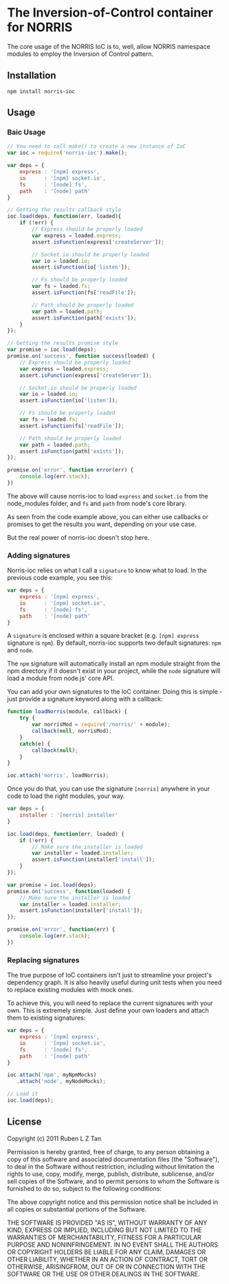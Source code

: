 # The Inversion-of-Control container for NORRIS

The core usage of the NORRIS IoC is to, well, allow NORRIS namespace modules to employ the Inversion of Control pattern.

## Installation

    npm install norris-ioc

## Usage

### Baic Usage

````javascript
// You need to call make() to create a new instance of IoC
var ioc = require('norris-ioc').make();

var deps = {
    express : '[npm] express',
    io      : '[npm] socket.io',
    fs      : '[node] fs',
    path    : '[node] path'
}

// Getting the results callback style
ioc.load(deps, function(err, loaded){
    if (!err) {
        // Express should be properly loaded
        var express = loaded.express;
        assert.isFunction(express['createServer']);

        // Socket.io should be properly loaded
        var io = loaded.io;
        assert.isFunction(io['listen']);

        // Fs should be properly loaded
        var fs = loaded.fs;
        assert.isFunction(fs['readFile']);

        // Path should be properly loaded
        var path = loaded.path;
        assert.isFunction(path['exists']);
    }
});

// Getting the results promise style
var promise = ioc.load(deps);
promise.on('success', function success(loaded) {
    // Express should be properly loaded
    var express = loaded.express;
    assert.isFunction(express['createServer']);

    // Socket.io should be properly loaded
    var io = loaded.io;
    assert.isFunction(io['listen']);

    // Fs should be properly loaded
    var fs = loaded.fs;
    assert.isFunction(fs['readFile']);

    // Path should be properly loaded
    var path = loaded.path;
    assert.isFunction(path['exists']);
});

promise.on('error', function error(err) {
    console.log(err.stack);
})
````

The above will cause norris-ioc to load `express` and `socket.io` from the node_modules folder, and `fs` and `path` from node's core library.

As seen from the code example above, you can either use callbacks or promises to get the results you want, depending on your use case.

But the real power of norris-ioc doesn't stop here.

### Adding signatures

Norris-ioc relies on what I call a `signature` to know what to load. In the previous code example, you see this:

````javascript
var deps = {
    express : '[npm] express',
    io      : '[npm] socket.io',
    fs      : '[node] fs',
    path    : '[node] path'
}
````

A `signature` is enclosed within a square bracket (e.g. `[npm] express` signature is `npm`). By default, norris-ioc supports two default signatures: `npm` and `node`.

The `npm` signature will automatically install an npm module straight from the npm directory if it doesn't exist in your project, while the `node` signature will load a module from node.js' core API.

You can add your own signatures to the IoC container. Doing this is simple - just provide a signature keyword along with a callback:

````javascript
function loadNorris(module, callback) {
    try {
        var norrisMod = require('/norris/' + module);
        callback(null, norrisMod);
    }
    catch(e) {
        callback(null);
    }
}

ioc.attach('norris', loadNorris);
````

Once you do that, you can use the signature `[norris]` anywhere in your code to load the right modules, your way.

````javascript
var deps = {
    installer : '[norris] installer'
}

ioc.load(deps, function(err, loaded) {
    if (!err) {
        // Make sure the installer is loaded
        var installer = loaded.installer;
        assert.isFunction(installer['install']);
    }
});

var promise = ioc.load(deps);
promise.on('success', function(loaded) {
    // Make sure the installer is loaded
    var installer = loaded.installer;
    assert.isFunction(installer['install']);
});

promise.on('error', function(err) {
    console.log(err.stack);
})
````

### Replacing signatures

The true purpose of IoC containers isn't just to streamline your project's dependency graph. It is also heavily useful during unit tests when you need to replace existing modules with mock ones.

To achieve this, you will need to replace the current signatures with your own. This is extremely simple. Just define your own loaders and attach them to existing signatures:

````javascript
var deps = {
    express : '[npm] express',
    io      : '[npm] socket.io',
    fs      : '[node] fs',
    path    : '[node] path'
}

ioc.attach('npm', myNpmMocks)
   .attach('node', myNodeMocks); 

// Load it
ioc.load(deps);
````

## License

Copyright (c) 2011 Ruben L Z Tan

Permission is hereby granted, free of charge, to any person obtaining a copy of this software and associated documentation files (the "Software"), to deal in the Software without restriction, including without limitation the rights to use, copy, modify, merge, publish, distribute, sublicense, and/or sell copies of the Software, and to permit persons to whom the Software is furnished to do so, subject to the following conditions:
 
The above copyright notice and this permission notice shall be included in all copies or substantial portions of the Software.

THE SOFTWARE IS PROVIDED "AS IS", WITHOUT WARRANTY OF ANY KIND, EXPRESS OR IMPLIED, INCLUDING BUT NOT LIMITED TO THE WARRANTIES OF MERCHANTABILITY, FITNESS FOR A PARTICULAR PURPOSE AND NONINFRINGEMENT. IN NO EVENT SHALL THE AUTHORS OR COPYRIGHT HOLDERS BE LIABLE FOR ANY CLAIM, DAMAGES OR OTHER LIABILITY, WHETHER IN AN ACTION OF CONTRACT, TORT OR OTHERWISE, ARISINGFROM, OUT OF OR IN CONNECTION WITH THE SOFTWARE OR THE USE OR OTHER DEALINGS IN THE SOFTWARE.